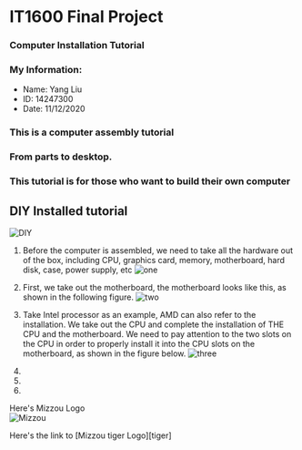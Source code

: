 # IT1600 Final Project

### Computer Installation Tutorial  
### My Information:  
* Name: Yang Liu
* ID: 14247300
* Date: 11/12/2020
### This is a computer assembly tutorial  
### From parts to desktop.  
### This tutorial is for those who want to build their own computer  

## DIY Installed tutorial
![DIY](http://www.lotpc.com/uploads/allimg/180827/1-1PRG43044A1.jpg)
1. Before the computer is assembled, we need to take all the hardware out of the box, including CPU, graphics card, memory, motherboard, hard disk, case, power supply, etc
![one](http://www.lotpc.com/uploads/allimg/180827/1-1PRG40515D2.jpg)

2. First, we take out the motherboard, the motherboard looks like this, as shown in the following figure.
![two](http://www.lotpc.com/uploads/allimg/180827/1-1PRG4054QF.jpg)

3. Take Intel processor as an example, AMD can also refer to the installation. We take out the CPU and complete the installation of THE CPU and the motherboard. We need to pay attention to the two slots on the CPU in order to properly install it into the CPU slots on the motherboard, as shown in the figure below.
![three](http://www.lotpc.com/uploads/allimg/180827/1-1PRG40559417.jpg)

4.
5. 
6. 



Here's Mizzou Logo  
![Mizzou](https://missouri.edu/images/signatures/university/MUstacked.png)

Here's the link to [Mizzou tiger Logo][tiger]  


